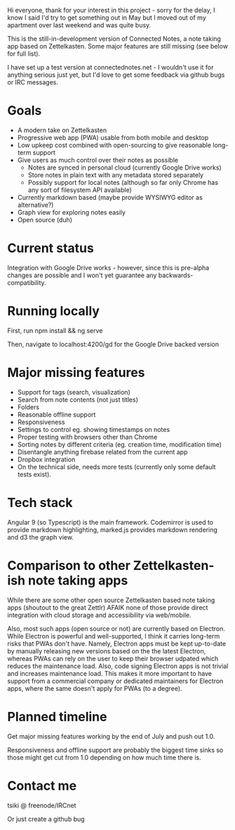
Hi everyone, thank for your interest in this project - sorry for the delay,
I know I said I'd try to get something out in May but I moved out of my
apartment over last weekend and was quite busy.

This is the
still-in-development version of Connected Notes, a note taking app based on Zettelkasten.
Some major features are still missing (see below for full list).

I have set up a test version at connectednotes.net - I wouldn't use it for
anything serious just yet, but I'd love to get some feedback via github bugs or IRC messages.

# Goals

- A modern take on Zettelkasten
- Progressive web app (PWA) usable from both mobile and desktop
- Low upkeep cost combined with open-sourcing to give reasonable long-term support 
- Give users as much control over their notes as possible
  - Notes are synced in personal cloud (currently Google Drive works)
  - Store notes in plain text with any metadata stored separately
  - Possibly support for local notes (although so far only Chrome has any sort of filesystem API available)
- Currently markdown based (maybe provide WYSIWYG editor as alternative?)
- Graph view for exploring notes easily
- Open source (duh)

# Current status

Integration with Google Drive works - however, since this is pre-alpha
changes are possible and I won't yet guarantee any backwards-compatibility.

# Running locally

First, run npm install && ng serve

Then, navigate to localhost:4200/gd for the Google Drive backed version

# Major missing features

- Support for tags (search, visualization)
- Search from note contents (not just titles)
- Folders
- Reasonable offline support
- Responsiveness
- Settings to control eg. showing timestamps on notes
- Proper testing with browsers other than Chrome
- Sorting notes by different criteria (eg. creation time, modification time)
- Disentangle anything firebase related from the current app
- Dropbox integration
- On the technical side, needs more tests (currently only some default tests exist).

# Tech stack

Angular 9 (so Typescript) is the main framework. Codemirror is used to provide markdown
highlighting, marked.js provides markdown rendering and d3 the graph view. 

# Comparison to other Zettelkasten-ish note taking apps

While there are some
other open source Zettelkasten based note taking apps (shoutout to the great
Zettlr) AFAIK none of those provide direct integration with cloud storage and
accessibility via web/mobile.

Also, most such apps (open source or not) are currently based on Electron.
While Electron is powerful and well-supported, I think it carries long-term risks that
PWAs don't have. Namely, Electron apps must be kept up-to-date by manually releasing
new versions based on the the latest Electron, whereas PWAs can rely on the user to keep
their browser udpated which reduces the maintenance load.
Also, code signing Electron apps is not trivial and increases maintenance load.
This makes it more important to have support from a commercial company or dedicated
maintainers for Electron apps, where the same doesn't apply for PWAs (to a degree).

# Planned timeline

Get major missing features working by the end of July and push out 1.0.

Responsiveness and offline support are probably the biggest time sinks so those might
get cut from 1.0 depending on how much time there is.

# Contact me

tsiki @ freenode/IRCnet

Or just create a github bug
